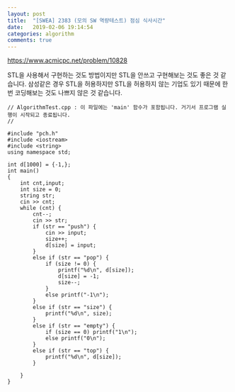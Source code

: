 ```yaml
---
layout: post
title:  "[SWEA] 2383 (모의 SW 역량테스트) 점심 식사시간"
date:   2019-02-06 19:14:54
categories: algorithm
comments: true
---
```


https://www.acmicpc.net/problem/10828

STL을 사용해서 구현하는 것도 방법이지만 STL을 안쓰고 구현해보는 것도 좋은 것 같습니다. 삼성같은 경우 STL을 허용하지만 STL을 허용하지 않는 기업도 있기 때문에 한번 코딩해보는 것도 나쁘지 않은 것 같습니다.

~~~
// AlgorithmTest.cpp : 이 파일에는 'main' 함수가 포함됩니다. 거기서 프로그램 실행이 시작되고 종료됩니다.
//

#include "pch.h"
#include <iostream>
#include <string>
using namespace std;

int d[1000] = {-1,};
int main()
{
	int cnt,input;
	int size = 0;
	string str;
	cin >> cnt;
	while (cnt) {
		cnt--;
		cin >> str;
		if (str == "push") {
			cin >> input;
			size++;
			d[size] = input;
		}
		else if (str == "pop") {
			if (size != 0) {
				printf("%d\n", d[size]);
				d[size] = -1;
				size--;
			}
			else printf("-1\n");
		}
		else if (str == "size") {
			printf("%d\n", size);
		}
		else if (str == "empty") {
			if (size == 0) printf("1\n");
			else printf("0\n");
		}
		else if (str == "top") {
			printf("%d\n", d[size]);
		}

	}
}
~~~
